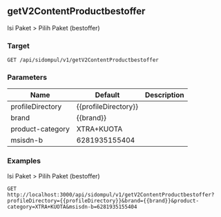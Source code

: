 ## getV2ContentProductbestoffer
Isi Paket &gt; Pilih Paket (bestoffer)

### Target
```
GET /api/sidompul/v1/getV2ContentProductbestoffer
```

### Parameters
Name | Default | Description
--- | --- | ---
profileDirectory|{{profileDirectory}}|
brand|{{brand}}|
product-category|XTRA+KUOTA|
msisdn-b|6281935155404|



### Examples
Isi Paket &gt; Pilih Paket (bestoffer)
```
GET http://localhost:3000/api/sidompul/v1/getV2ContentProductbestoffer?profileDirectory={{profileDirectory}}&brand={{brand}}&product-category=XTRA+KUOTA&msisdn-b=6281935155404
```

